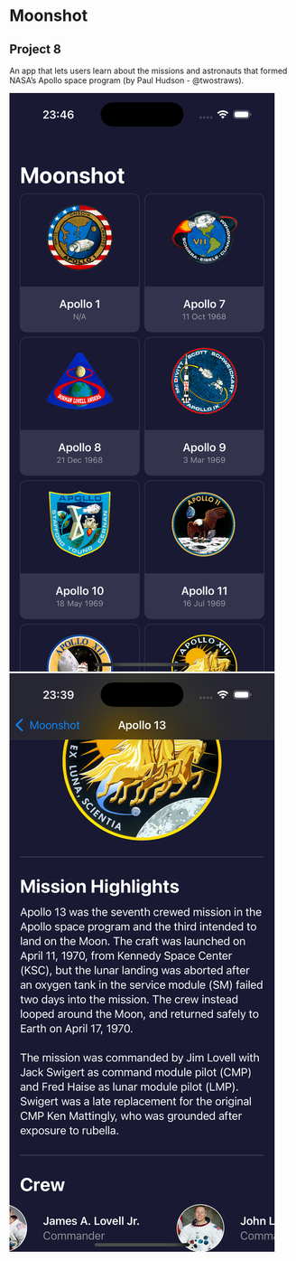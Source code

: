 # Moonshot

## Project 8

An app that lets users learn about the missions and astronauts that formed NASA’s Apollo space program (by Paul Hudson - @twostraws).

![Mission View UI](/mission_view.png)
![Mission View Crew Details](/mission_crew_details.png)